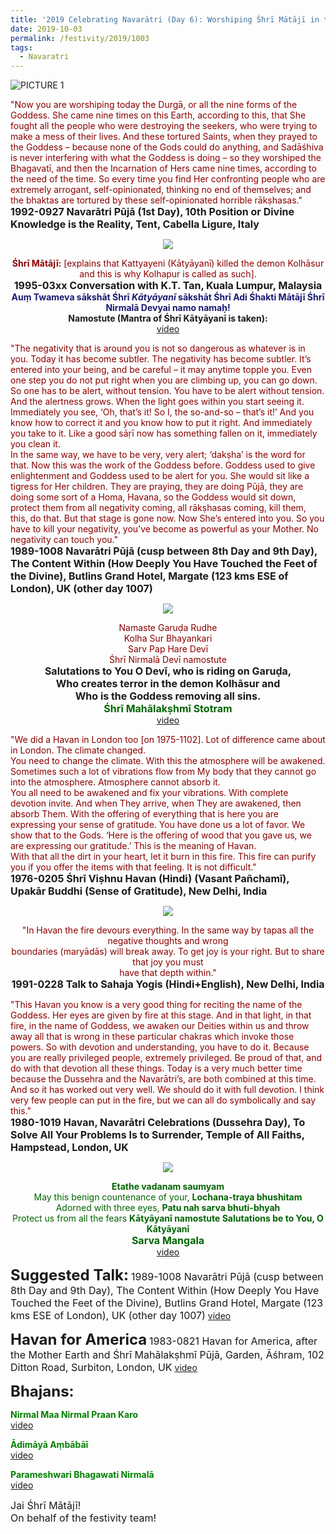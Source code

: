 ```yaml
---
title: '2019 Celebrating Navarātri (Day 6): Worshiping Śhrī Mātājī in the form of Śhrī Kātyāyanī'
date: 2019-10-03
permalink: /festivity/2019/1003
tags:
  - Navaratri
---
```


![PICTURE 1](/images/image1.png)

<p>
<font color="DarkRed">"Now you are worshiping today the Durgā, or all the nine forms of the Goddess. She came nine times on this Earth, according to this, that She fought all the people who were destroying the seekers, who were trying to make a mess of their lives. And these tortured Saints, when they prayed to the Goddess – because none of the Gods could do anything, and Sadāśhiva is never interfering with what the Goddess is doing – so they worshiped the Bhagavatī, and then the Incarnation of Hers came nine times, according to the need of the time. So every time you find Her confronting people who are extremely arrogant, self-opinionated, thinking no end of themselves; and the bhaktas are tortured by these self-opinionated horrible rākṣhasas."</font><br>
<font size="+0"><b>1992-0927 Navarātri Pūjā (1st Day), 10th Position or Divine Knowledge is the Reality, Tent, Cabella Ligure, Italy</b></font>
</p>

<div style="text-align: center"><img src="/images/image189.png" /></div>

<p style="text-align:center;">
<font color="DarkRed"><b>Śhrī Mātājī:</b> [explains that Kattyayeni (Kātyāyanī) killed the demon Kolhāsur and this is why Kolhapur
is called as such].</font><br>
<font size="+0"><b>1995-03xx Conversation with K.T. Tan, Kuala Lumpur, Malaysia</b></font><br>
<font color="MidNightBlue"><b>Auṃ Twameva sākshāt Śhrī <i>Kātyāyanī</i> sākshāt Śhrī Adi Śhakti Mātājī Śhrī Nirmalā Devyai namo namaḥ!</b></font><br>
<b>Namostute (Mantra of Śhrī Kātyāyanī is taken):</b><br>
<a href="https://www.youtube.com/embed/xlhoVI-SylQ?hl=en&fs=1">video</a>
</p>

<p>
<font color="DarkRed">"The negativity that is around you is not so dangerous as whatever is in you. Today it has become subtler. The negativity has become subtler. It’s entered into your being, and be careful – it may anytime topple you. Even one step you do not put right when you are climbing up, you can go down. So one has to be alert, without tension. You have to be alert without tension. And the alertness grows. When the light goes within you start seeing it. Immediately you see, ‘Oh, that’s it! So I, the so-and-so – that’s it!’ And you know how to correct it and you know how to put it right. And immediately you take to it. Like a good sāṛī now has something fallen on it, immediately you clean it.<br>
In the same way, we have to be very, very alert; ‘dakṣha’ is the word for that. Now this was the work of the Goddess before. Goddess used to give enlightenment and Goddess used to be alert for you. She would sit like a tigress for Her children. They are praying, they are doing Pūjā, they are doing some sort of a Homa, Havana, so the Goddess would sit down, protect them from all negativity coming, all rākṣhasas coming, kill them, this, do that. But that stage is gone now. Now She’s entered into you. So you have to kill your negativity, you’ve become as powerful as your Mother. No negativity can touch you."</font><br>
<font size="+0"><b>1989-1008 Navarātri Pūjā (cusp between 8th Day and 9th Day), The Content Within (How Deeply You Have Touched the Feet of the Divine), Butlins Grand Hotel, Margate (123 kms ESE of London), UK (other day 1007)</b></font>
</p>

<div style="text-align: center"><img src="/images/image190.png" /></div>

<p style="text-align:center;">
<font color="DarkRed">Namaste Garuḍa Rudhe<br>
Kolha Sur Bhayankari<br>
Sarv Pap Hare Devī<br>
Śhrī Nirmalā Devī namostute</font><br>
<font size="+0"><b>Salutations to You O Devī, who is riding on Garuḍa,<br>
Who creates terror in the demon Kolhāsur and<br>
Who is the Goddess removing all sins.</b><br>
<font color="DarkGreen"><b>Śhrī Mahālakṣhmī Stotram</b></font></font><br>
<a href="https://www.youtube.com/watch?v=OqHJsJS5zNs">video</a>
</p>

<p>
<font color="DarkRed">"We did a Havan in London too [on 1975-1102]. Lot of difference came about in London. The climate changed.<br>
You need to change the climate. With this the atmosphere will be awakened. Sometimes such a lot of vibrations flow from My body that they cannot go into the atmosphere. Atmosphere cannot absorb it.<br>
You all need to be awakened and fix your vibrations. With complete devotion invite. And when They arrive, when They are awakened, then absorb Them. With the offering of everything that is here you are expressing your sense of gratitude. You have done us a lot of favor. We show that to the Gods. ‘Here is the offering of wood that you gave us, we are expressing our gratitude.’ This is the meaning of Havan.<br>
With that all the dirt in your heart, let it burn in this fire. This fire can purify you if you offer the items with that feeling. It is not difficult."</font><br>
<font size="+0"><b>1976-0205 Śhrī Viṣhnu Havan (Hindi) (Vasant Pañchamī), Upakār Buddhi (Sense of Gratitude), New Delhi, India</b></font>
</p>

<div style="text-align: center"><img src="/images/image191.png" /></div>

<p style="text-align:center;">
<font color="DarkRed">"In Havan the fire devours everything. In the same way by tapas all the negative thoughts and wrong<br>
boundaries (maryādās) will break away. To get joy is your right. But to share that joy you must<br>
have that depth within."</font><br>
<font size="+0"><b>1991-0228 Talk to Sahaja Yogis (Hindi+English), New Delhi, India</b></font>
</p>

<p>
<font color="DarkRed">"This Havan you know is a very good thing for reciting the name of the Goddess. Her eyes are given by fire at this stage. And in that light, in that fire, in the name of Goddess, we awaken our Deities within us and throw away all that is wrong in these particular chakras which invoke those powers. So with devotion and understanding, you have to do it. Because you are really privileged people, extremely privileged. Be proud of that, and do with that devotion all these things. Today is a very much better time because the Dussehra and the Navarātri’s, are both combined at this time. And so it has worked out very well. We should do it with full devotion. I think very few people can put in the fire, but we can all do symbolically and say this."</font><br>
<font size="+0"><b>1980-1019 Havan, Navarātri Celebrations (Dussehra Day), To Solve All Your Problems Is to Surrender, Temple of All Faiths, Hampstead, London, UK</b></font>
</p>

<div style="text-align: center"><img src="/images/image192.png" /></div>

<p style="text-align:center;">
<font color="DarkGreen"><b>Etathe vadanam saumyam</b><br>
May this benign countenance of your,
<b>Lochana-traya bhushitam</b><br>
Adorned with three eyes,
<b>Patu nah sarva bhuti-bhyah</b><br>
Protect us from all the fears
<b>Kātyāyanī namostute
Salutations be to You, O Kātyāyanī</b><br>
<font size="+0"><b>Sarva Mangala</b></font></font><br>
<a href="https://www.youtube.com/watch?v=Muz4_qCjghQ">video</a>
</p>

<font size="+2"><b>Suggested Talk:</b></font>
<font size="+0">1989-1008 Navarātri Pūjā (cusp between 8th Day and 9th Day), The Content Within (How Deeply You Have Touched the Feet of the Divine), Butlins Grand Hotel, Margate (123 kms ESE of London), UK (other day 1007)</font>
<a href="https://www.youtube.com/watch?v=3CsCKuir8ns"> video</a><br>

<font size="+2"><b>Havan for America</b></font>
<font size="+0">1983-0821 Havan for America, after the Mother Earth and Śhrī Mahālakṣhmī Pūjā, Garden, Āśhram, 102 Ditton Road, Surbiton, London, UK</font>
<a href="https://www.youtube.com/watch?v=AwnAoZGBvsM"> video</a><br>

<font size="+2"><b>Bhajans:</b></font>

<p>
<font color="green"><b>Nirmal Maa Nirmal Praan Karo</b></font><br>
<a href="https://www.youtube.com/watch?v=xXa-evjxsE4"> video</a><br>
</p>

<p>
<font color="green"><b>Ādimāyā Aṃbābāī</b></font><br>
<a href="https://www.youtube.com/watch?v=niuCWTNKu0k">video</a>
</p>

<p>
<font color="green"><b>Parameshwari Bhagawati Nirmalā</b></font><br>
<a href="https://www.youtube.com/watch?v=B-PAuhUfuv4">video</a>
</p>

<p>
<font size="+0">Jai Śhrī Mātājī!<br>
On behalf of the festivity team!</font>
</p>
